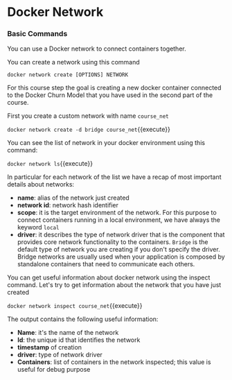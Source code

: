 # Docker Network

### Basic Commands


You can use a Docker network to connect containers together.

You can create a network using this command

`docker network create [OPTIONS] NETWORK`

For this course step the goal is creating a new docker container connected to the Docker Churn
Model that you have used in the second part of the course.

First you create a custom network with name `course_net`

`docker network create -d bridge course_net`{{execute}}

You can see the list of network in your docker environment using this command:

`docker network ls`{{execute}}

In particular for each network of the list we have a recap of most important details about
networks:
- **name**: alias of the network just created
- **network id**: network hash identifier
- **scope**: it is the target environment of the network. For this purpose to connect containers running
  in a local environment, we have always the keyword `local`  
- **driver**: it describes the type of network driver that is the component that provides core network
  functionality to the containers. `Bridge` is the default type of network
  you are creating if you don't specify the driver. Bridge networks are usually used when
  your application is composed by standalone containers that need to communicate each others.

You can get useful information about docker network using the inspect command. Let's try to get
information about the network that you have just created

`docker network inspect course_net`{{execute}}

The output contains the following useful information:
- **Name**: it's the name of the network
- **Id**: the unique id that identifies the network
- **timestamp** of creation
- **driver**: type of network driver
- **Containers**: list of containers in the network inspected; this value is useful for debug purpose
